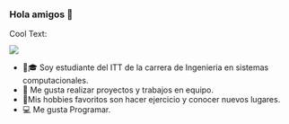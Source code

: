### Hola amigos 👋

<a href="http://cooltext.com" target="_top"><img src="https://cooltext.com/images/ct_pixel.gif" width="80" height="15" alt="Cool Text: Logo and Graphics Generator" border="0" /></a>

![](https://images.cooltext.com/5508841.png)

- 🧑🎓 Soy estudiante del ITT de la carrera de Ingenieria en sistemas computacionales.
- 👯 Me gusta realizar proyectos y trabajos en equipo.
- 🤾‍Mis hobbies favoritos son hacer ejercicio y conocer nuevos lugares.
- 💻 Me gusta Programar.


